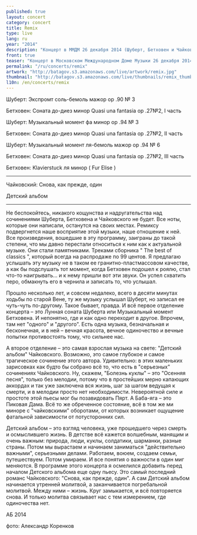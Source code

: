 ```yaml
---
published: true
layout: concert
category: concert
title: Remix
type: live
lang: ru
year: "2014"
description: "Концерт в ММДМ 26 декабря 2014 (Шуберт, Бетховен и Чайковский)"
front: true
teaser: "Концерт в Московском Международном Доме Музыки 26 декабря 2014 (Шуберт, Бетховен и Чайковский)"
permalink: "/ru/concerts/remix"
artwork: "http://batagov.s3.amazonaws.com/live/artwork/remix.jpg"
thumbnail: "http://batagov.s3.amazonaws.com/live/thumbnails/remix_thumb.jpg"
l10n: /en/concerts/remix
---
```


Шуберт: Экспромт соль-бемоль мажор op .90 № 3

Бетховен: Соната до-диез минор Quasi una fantasia op .27№2, I часть

Шуберт: Музыкальный момент фа минор op .94 № 3

Бетховен: Соната до-диез минор Quasi una fantasia op .27№2, II часть

Шуберт: Музыкальный момент ля-бемоль мажор op .94 № 6

Бетховен: Соната до-диез минор Quasi una fantasia op .27№2, III часть

Бетховен: Klavierstuck ля минор ( Fur Elise )

***

Чайковский: Снова, как прежде, один

Детский альбом

*** 
  
Не беспокойтесь, никакого кощунства и надругательства над сочинениями Шуберта, Бетховена и Чайковского не будет. Все ноты, которые они написали, останутся на своих местах. Ремиксу подвергнется наше восприятие этой музыки, наше отношение к ней. Все произведения, вошедшие в эту программу, заиграны до такой степени, что мы давно перестали относиться к ним как к актуальной музыке. Они стали памятниками. Треками сборника " The best of classics ", который всегда на распродаже по 99 центов. Я предлагаю услышать эту музыку не в таком ее гранитно-пластмассовом качестве, а как бы подслушать тот момент, когда Бетховен подошел к роялю, стал что-то наигрывать… и к нему пришли вот эти звуки. Он успел схватить перо, обмакнуть его в чернила и записать то, что услышал.

Прошло несколько лет, и совсем недалеко, всего в десяти минутах ходьбы по старой Вене, ту же музыку услышал Шуберт, но записал ее чуть-чуть по-другому. Такое бывает, правда. И всё первое отделение концерта – это Лунная соната Шуберта или Музыкальный момент Бетховена. И непонятно, где и как одно переходит в другое. Впрочем, там нет "одного" и "другого". Есть одна музыка, безначальная и бесконечная, и в ней – вечная красота, вечное одиночество и вечные попытки противостоять тому, что сильнее нас.

А второе отделение – это самая взрослая музыка на свете: "Детский альбом" Чайковского. Возможно, это самое глубокое и самое трагическое сочинение этого автора. Удивительно: в этих маленьких зарисовках как будто бы собрано всё то, что есть в "серьезных" сочинениях Чайковского. Ну, скажем, "Болезнь куклы" – это "Осенняя песня", только без мелодии, потому что в простейших мерно капающих аккордах и так уже заключена вся жизнь, шаг за шагом ведущая к смерти, и в мелодии просто нет необходимости. Невероятной силе и простоте этой пьесы мог бы позавидовать Пярт. А Баба-яга – это Пиковая Дама. Всё то же обреченное состояние, всё в том же ми миноре с "чайковскими" оборотами, от которых возникает ощущение фатальной зависимости от потусторонних сил.

Детский альбом – это взгляд человека, уже прошедшего через смерть и осмыслившего жизнь. В детстве всё кажется волшебным, манящим и очень важным: природа, люди, куклы, солдатики, шарманки, разные страны. Потом мы вырастаем и начинаем заниматься "действительно важными", серьезными делами. Работаем, воюем, создаем семьи, путешествуем. Потом умираем. И все понятия о важности в один миг меняются. В программе этого концерта я осмелился добавить перед началом Детского альбома еще одну пьесу. Это самый последний романс Чайковского: "Снова, как прежде, один". А сам Детский альбом начинается утренней молитвой, а заканчивается погребальной молитвой. Между ними – жизнь. Круг замыкается, и всё повторяется снова. И только молитва связывает нас с тем измерением, где одиночества нет.
 

АБ 2014

фото: Александр Коренков